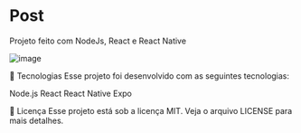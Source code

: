 # Post
Projeto feito com NodeJs, React e React Native

![image](https://user-images.githubusercontent.com/32822094/68764120-d6ae5900-05f8-11ea-8e76-11865614ee0c.png)


🚀 Tecnologias
Esse projeto foi desenvolvido com as seguintes tecnologias:

Node.js
React
React Native
Expo


📝 Licença
Esse projeto está sob a licença MIT. Veja o arquivo LICENSE para mais detalhes.
